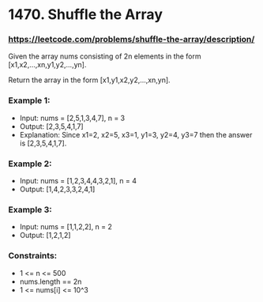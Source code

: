 # 1470. Shuffle the Array
### https://leetcode.com/problems/shuffle-the-array/description/

Given the array nums consisting of 2n elements in the form [x1,x2,...,xn,y1,y2,...,yn].

Return the array in the form [x1,y1,x2,y2,...,xn,yn].

### Example 1:
 - Input: nums = [2,5,1,3,4,7], n = 3
 - Output: [2,3,5,4,1,7]
 - Explanation: Since x1=2, x2=5, x3=1, y1=3, y2=4, y3=7 then the answer is [2,3,5,4,1,7].

### Example 2:
 - Input: nums = [1,2,3,4,4,3,2,1], n = 4
 - Output: [1,4,2,3,3,2,4,1]

### Example 3:
- Input: nums = [1,1,2,2], n = 2
- Output: [1,2,1,2]

### Constraints:
 - 1 <= n <= 500
 - nums.length == 2n 
 - 1 <= nums[i] <= 10^3
